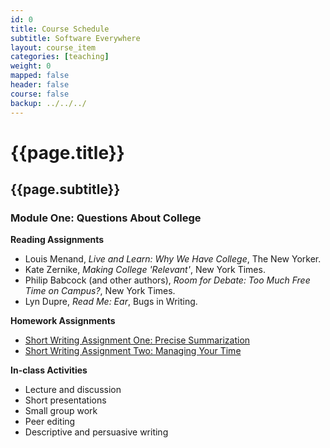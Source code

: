 ```yaml
---
id: 0 
title: Course Schedule
subtitle: Software Everywhere 
layout: course_item 
categories: [teaching]
weight: 0
mapped: false
header: false 
course: false 
backup: ../../../
---
```


# {{page.title}}

## {{page.subtitle}}

### Module One: Questions About College 

**Reading Assignments**

- Louis Menand, <em>Live and Learn: Why We Have College</em>, The New Yorker.
- Kate Zernike, <em>Making College 'Relevant'</em>, New York Times.
- Philip Babcock (and other authors), <em>Room for Debate: Too Much Free Time on Campus?</em>, New York Times.
- Lyn Dupre, <em>Read Me: Ear</em>, Bugs in Writing. 

**Homework Assignments**

- [Short Writing Assignment One: Precise Summarization]({{site.baseurl}}teaching/fs101F2013/provide/homework/hw1/fs101F2013-homework1.pdf)
- [Short Writing Assignment Two: Managing Your Time]({{site.baseurl}}teaching/fs101F2013/provide/homework/hw2/fs101F2013-homework2.pdf)

**In-class Activities**

- Lecture and discussion
- Short presentations
- Small group work
- Peer editing
- Descriptive and persuasive writing




